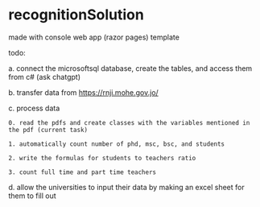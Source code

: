 # recognitionSolution

made with console web app (razor pages) template

todo:

a. connect the microsoftsql database, create the tables, and access them from c# (ask chatgpt)

b. transfer data from https://rnji.mohe.gov.jo/

c. process data 

    0. read the pdfs and create classes with the variables mentioned in the pdf (current task)
    
    1. automatically count number of phd, msc, bsc, and students
    
    2. write the formulas for students to teachers ratio
    
    3. count full time and part time teachers
    
d. allow the universities to input their data by making an excel sheet for them to fill out

